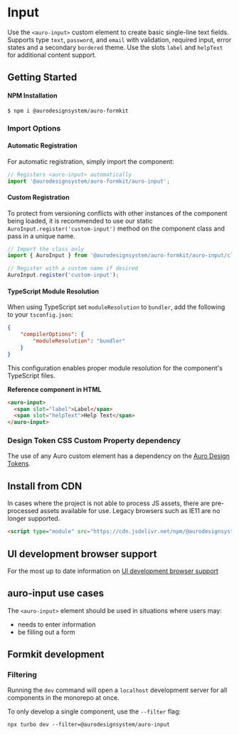 <!--
The README.md file is a compiled document. No edits should be made directly to this file.

README.md is created by running `npm run build:docs`.

This file is generated based on a template fetched from
`../../docs/templates/componentReadmeTemplate.md`
and copied to `./componentDocs/README.md` each time the docs are compiled.

The following sections are editable by making changes to the following files:

| SECTION                | DESCRIPTION                                       | FILE LOCATION                       |
|------------------------|---------------------------------------------------|-------------------------------------|
| Description            | Description of the component                      | `./docs/partials/description.md`    |
| Use Cases              | Examples for when to use this component           | `./docs/partials/useCases.md`       |
| Additional Information | For use to add any component specific information | `./docs/partials/readmeAddlInfo.md` |
| Component Example Code | HTML sample code of the components use            | `./apiExamples/basic.html`          |
-->

# Input
<!-- AURO-GENERATED-CONTENT:START (FILE:src=./docs/partials/description.md) -->
<!-- The below content is automatically added from ./docs/partials/description.md -->
Use the `<auro-input>` custom element to create basic single-line text fields. Supports type `text`, `password`, and `email` with validation, required input, error states and a secondary `bordered` theme. Use the slots `label` and `helpText` for additional content support.
<!-- AURO-GENERATED-CONTENT:END -->
<!-- AURO-GENERATED-CONTENT:START (FILE:src=./docs/partials/readmeAddlInfo.md) -->
<!-- The below content is automatically added from ./docs/partials/readmeAddlInfo.md -->
<!-- AURO-GENERATED-CONTENT:END -->

## Getting Started
<!-- AURO-GENERATED-CONTENT:START (FILE:src=../../docs/templates/componentInstall.md) -->
<!-- The below content is automatically added from ../../docs/templates/componentInstall.md -->

#### NPM Installation

```shell
$ npm i @aurodesignsystem/auro-formkit
```
<!-- AURO-GENERATED-CONTENT:END -->
<!-- AURO-GENERATED-CONTENT:START (FILE:src=../../docs/templates/gettingStarted.md) -->
<!-- The below content is automatically added from ../../docs/templates/gettingStarted.md -->

### Import Options

#### Automatic Registration

For automatic registration, simply import the component:

```javascript
// Registers <auro-input> automatically
import '@aurodesignsystem/auro-formkit/auro-input';
```

#### Custom Registration

To protect from versioning conflicts with other instances of the component being loaded, it is recommended to use our static `AuroInput.register('custom-input')` method on the component class and pass in a unique name.

```javascript
// Import the class only
import { AuroInput } from '@aurodesignsystem/auro-formkit/auro-input/class';

// Register with a custom name if desired
AuroInput.register('custom-input');
```

#### TypeScript Module Resolution

When using TypeScript set `moduleResolution` to `bundler`, add the following to your `tsconfig.json`:

```json
{
    "compilerOptions": {
        "moduleResolution": "bundler"
    }
}
```

This configuration enables proper module resolution for the component's TypeScript files.
<!-- AURO-GENERATED-CONTENT:END -->
**Reference component in HTML**

<!-- AURO-GENERATED-CONTENT:START (CODE:src=./apiExamples/basic.html) -->
<!-- The below code snippet is automatically added from ./apiExamples/basic.html -->

```html
<auro-input>
  <span slot="label">Label</span>
  <span slot="helpText">Help Text</span>
</auro-input>
```
<!-- AURO-GENERATED-CONTENT:END -->

### Design Token CSS Custom Property dependency

<!-- AURO-GENERATED-CONTENT:START (REMOTE:url=https://raw.githubusercontent.com/AlaskaAirlines/WC-Generator/master/componentDocs/partials/development/designTokens.md) -->
The use of any Auro custom element has a dependency on the [Auro Design Tokens](https://auro.alaskaair.com/getting-started/developers/design-tokens).

<!-- AURO-GENERATED-CONTENT:END -->

## Install from CDN
<!-- AURO-GENERATED-CONTENT:START (FILE:src=../../docs/templates/bundleInstallDescription.md) -->
<!-- The below content is automatically added from ../../docs/templates/bundleInstallDescription.md -->
In cases where the project is not able to process JS assets, there are pre-processed assets available for use. Legacy browsers such as IE11 are no longer supported.

```html
<script type="module" src="https://cdn.jsdelivr.net/npm/@aurodesignsystem/auro-formkit@latest/auro-input/+esm"></script>
```
<!-- AURO-GENERATED-CONTENT:END -->

## UI development browser support
<!-- AURO-GENERATED-CONTENT:START (REMOTE:url=https://raw.githubusercontent.com/AlaskaAirlines/WC-Generator/master/componentDocs/partials/browserSupport.md) -->
For the most up to date information on [UI development browser support](https://auro.alaskaair.com/support/browsersSupport)

<!-- AURO-GENERATED-CONTENT:END -->

## auro-input use cases
<!-- AURO-GENERATED-CONTENT:START (FILE:src=./docs/partials/useCases.md) -->
<!-- The below content is automatically added from ./docs/partials/useCases.md -->
The `<auro-input>` element should be used in situations where users may:

* needs to enter information
* be filling out a form
<!-- AURO-GENERATED-CONTENT:END -->

## Formkit development

<!-- AURO-GENERATED-CONTENT:START (FILE:src=../../docs/partials/developmentDescription.md) -->
<!-- The below content is automatically added from ../../docs/partials/developmentDescription.md -->

### Filtering

Running the `dev` command will open a `localhost` development server for all components in the monorepo at once.

To only develop a single component, use the `--filter` flag:

```shell
npx turbo dev --filter=@aurodesignsystem/auro-input
```
<!-- AURO-GENERATED-CONTENT:END -->
